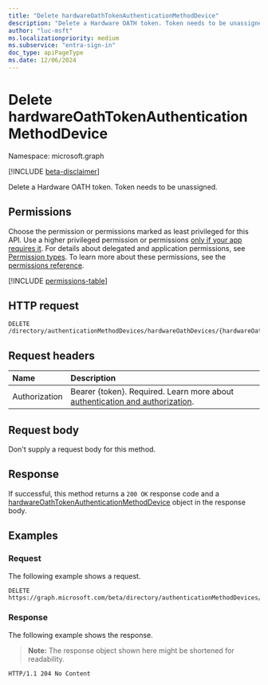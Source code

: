 ```yaml
---
title: "Delete hardwareOathTokenAuthenticationMethodDevice"
description: "Delete a Hardware OATH token. Token needs to be unassigned."
author: "luc-msft"
ms.localizationpriority: medium
ms.subservice: "entra-sign-in"
doc_type: apiPageType
ms.date: 12/06/2024
---
```


# Delete hardwareOathTokenAuthenticationMethodDevice

Namespace: microsoft.graph

[!INCLUDE [beta-disclaimer](../../includes/beta-disclaimer.md)]

Delete a Hardware OATH token. Token needs to be unassigned.

## Permissions

Choose the permission or permissions marked as least privileged for this API. Use a higher privileged permission or permissions [only if your app requires it](/graph/permissions-overview#best-practices-for-using-microsoft-graph-permissions). For details about delegated and application permissions, see [Permission types](/graph/permissions-overview#permission-types). To learn more about these permissions, see the [permissions reference](/graph/permissions-reference).

<!-- {
  "blockType": "permissions",
  "name": "hardwareoathtokenauthenticationmethoddevice-get-permissions"
}
-->
[!INCLUDE [permissions-table](../includes/permissions/hardwareoathtokenauthenticationmethoddevice-get-permissions.md)]

## HTTP request

<!-- {
  "blockType": "ignored"
}
-->
``` http
DELETE /directory/authenticationMethodDevices/hardwareOathDevices/{hardwareOathTokenAuthenticationMethodDeviceId}
```

## Request headers

|Name|Description|
|:---|:---|
|Authorization|Bearer {token}. Required. Learn more about [authentication and authorization](/graph/auth/auth-concepts).|

## Request body

Don't supply a request body for this method.

## Response

If successful, this method returns a `200 OK` response code and a [hardwareOathTokenAuthenticationMethodDevice](../resources/hardwareoathtokenauthenticationmethoddevice.md) object in the response body.

## Examples

### Request

The following example shows a request.
<!-- {
  "blockType": "request",
  "name": "get_hardwareoathtokenauthenticationmethoddevice"
}
-->
``` http
DELETE https://graph.microsoft.com/beta/directory/authenticationMethodDevices/hardwareOathDevices/{hardwareOathTokenAuthenticationMethodDeviceId}
```


### Response

The following example shows the response.
>**Note:** The response object shown here might be shortened for readability.
<!-- {
  "blockType": "response",
  "truncated": true,
  "@odata.type": "microsoft.graph.hardwareOathTokenAuthenticationMethodDevice"
}
-->
``` http
HTTP/1.1 204 No Content
```
